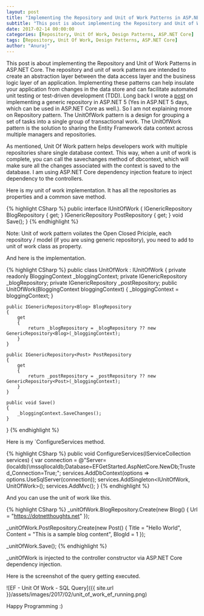 ```yaml
---
layout: post
title: "Implementing the Repository and Unit of Work Patterns in ASP.NET Core"
subtitle: "This post is about implementing the Repository and Unit of Work Patterns in ASP.NET Core. The repository and unit of work patterns are intended to create an abstraction layer between the data access layer and the business logic layer of an application. Implementing these patterns can help insulate your application from changes in the data store and can facilitate automated unit testing or test-driven development (TDD)."
date: 2017-02-14 00:00:00
categories: [Repository, Unit Of Work, Design Patterns, ASP.NET Core]
tags: [Repository, Unit Of Work, Design Patterns, ASP.NET Core]
author: "Anuraj"
---
```

This post is about implementing the Repository and Unit of Work Patterns in ASP.NET Core. The repository and unit of work patterns are intended to create an abstraction layer between the data access layer and the business logic layer of an application. Implementing these patterns can help insulate your application from changes in the data store and can facilitate automated unit testing or test-driven development (TDD). Long back I wrote a [post](https://dotnetthoughts.net/Generic-repository-in-aspnet5/) on implementing a generic repository in ASP.NET 5 (Yes in ASP.NET 5 days, which can be used in ASP.NET Core as well.). So I am not explaining more on Repository pattern. The UnitOfWork pattern is a design for grouping a set of tasks into a single group of transactional work. The UnitOfWork pattern is the solution to sharing the Entity Framework data context across multiple managers and repositories.

As mentioned, Unit Of Work pattern helps developers work with multiple repositories share single database context. This way, when a unit of work is complete, you can call the savechanges method of dbcontext, which will make sure all the changes associated with the context is saved to the database. I am using ASP.NET Core dependency injection feature to inject dependency to the controllers.

Here is my unit of work implementation. It has all the repositories as properties and a common save method.

{% highlight CSharp %}
public interface IUnitOfWork
{
    IGenericRepository<Blog> BlogRepository { get; }
    IGenericRepository<Post> PostRepository { get; }
    void Save();
}
{% endhighlight %}

Note: Unit of work pattern voilates the Open Closed Priciple, each repository / model (if you are using generic repository), you need to add to unit of work class as property.

And here is the implementation.

{% highlight CSharp %}
public class UnitOfWork : IUnitOfWork
{
    private readonly BloggingContext _bloggingContext;
    private IGenericRepository<Blog> _blogRepository;
    private IGenericRepository<Post> _postRepository;
    public UnitOfWork(BloggingContext bloggingContext)
    {
        _bloggingContext = bloggingContext;
    }

    public IGenericRepository<Blog> BlogRepository
    {
        get
        {
            return _blogRepository = _blogRepository ?? new GenericRepository<Blog>(_bloggingContext);
        }
    }

    public IGenericRepository<Post> PostRepository
    {
        get
        {
            return _postRepository = _postRepository ?? new GenericRepository<Post>(_bloggingContext);
        }
    }

    public void Save()
    {
        _bloggingContext.SaveChanges();
    }
}
{% endhighlight %}

Here is my `ConfigureServices method.

{% highlight CSharp %}
public void ConfigureServices(IServiceCollection services)
{
    var connection = @"Server=(localdb)\mssqllocaldb;Database=EFGetStarted.AspNetCore.NewDb;Trusted_Connection=True;";
    services.AddDbContext<BloggingContext>(options => options.UseSqlServer(connection));
    services.AddSingleton<IUnitOfWork, UnitOfWork>();
    services.AddMvc();
}
{% endhighlight %}

And you can use the unit of work like this.

{% highlight CSharp %}
_unitOfWork.BlogRepository.Create(new Blog()
{
    Url = "https://dotnetthoughts.net"
});

_unitOfWork.PostRepository.Create(new Post()
{
    Title = "Hello World",
    Content = "This is a sample blog content",
    BlogId = 1
});

_unitOfWork.Save();
{% endhighlight %}

_unitOfWork is injected to the controller constructor via ASP.NET Core dependency injection.

Here is the screenshot of the query getting executed.

![EF - Unit Of Work - SQL Query]({{ site.url }}/assets/images/2017/02/unit_of_work_ef_running.png)

Happy Programming :)